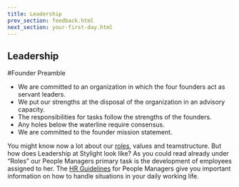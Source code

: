 ```yaml
---
title: Leadership
prev_section: feedback.html
next_section: your-first-day.html
---
```


## Leadership

#Founder Preamble
* We are committed to an organization in which the four founders act as servant leaders. 
* We put our strengths at the disposal of the organization in an advisory capacity. 
* The responsibilities for tasks follow the strengths of the founders. 
* Any holes below the waterline require consensus.
* We are committed to the founder mission statement.

You might know now a lot about our [roles](roles.html), values and teamstructure. But how does Leadership at Stylight look like? As you could read already under “Roles” our People Managers primary task is the development of employees assigned to her. The [HR Guidelines](https://drive.google.com/drive/u/0/folders/0B3L8b7pbH5cHWlpVdDdtODRneTA) for People Managers give you important information on how to handle situations in your daily working life. 

